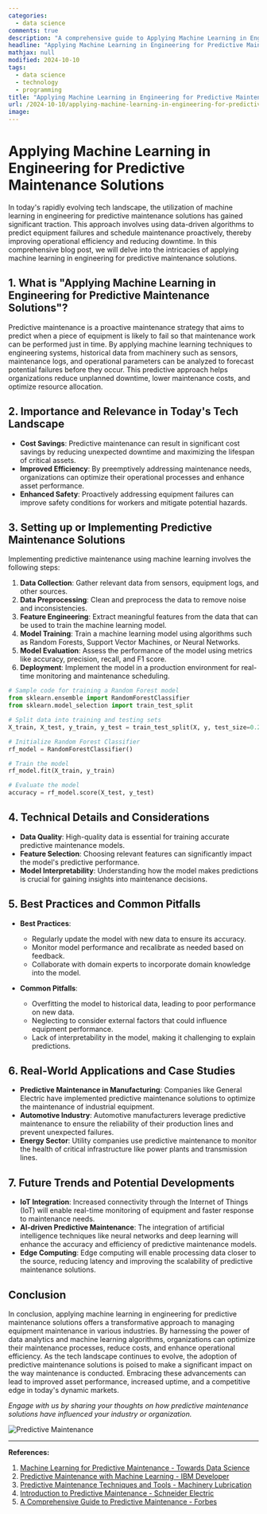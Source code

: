 ```yaml
---
categories:
  - data science
comments: true
description: "A comprehensive guide to Applying Machine Learning in Engineering for Predictive Maintenance Solutions"
headline: "Applying Machine Learning in Engineering for Predictive Maintenance Solutions: Everything You Need to Know"
mathjax: null
modified: 2024-10-10
tags:
  - data science
  - technology
  - programming
title: "Applying Machine Learning in Engineering for Predictive Maintenance Solutions: A Deep Dive"
url: /2024-10-10/applying-machine-learning-in-engineering-for-predictive-maintenance-solutions/
image: 
---
```


# Applying Machine Learning in Engineering for Predictive Maintenance Solutions

In today's rapidly evolving tech landscape, the utilization of machine learning in engineering for predictive maintenance solutions has gained significant traction. This approach involves using data-driven algorithms to predict equipment failures and schedule maintenance proactively, thereby improving operational efficiency and reducing downtime. In this comprehensive blog post, we will delve into the intricacies of applying machine learning in engineering for predictive maintenance solutions.

## 1. What is "Applying Machine Learning in Engineering for Predictive Maintenance Solutions"?

Predictive maintenance is a proactive maintenance strategy that aims to predict when a piece of equipment is likely to fail so that maintenance work can be performed just in time. By applying machine learning techniques to engineering systems, historical data from machinery such as sensors, maintenance logs, and operational parameters can be analyzed to forecast potential failures before they occur. This predictive approach helps organizations reduce unplanned downtime, lower maintenance costs, and optimize resource allocation.

## 2. Importance and Relevance in Today's Tech Landscape

- **Cost Savings**: Predictive maintenance can result in significant cost savings by reducing unexpected downtime and maximizing the lifespan of critical assets.
- **Improved Efficiency**: By preemptively addressing maintenance needs, organizations can optimize their operational processes and enhance asset performance.
- **Enhanced Safety**: Proactively addressing equipment failures can improve safety conditions for workers and mitigate potential hazards.

## 3. Setting up or Implementing Predictive Maintenance Solutions

Implementing predictive maintenance using machine learning involves the following steps:

1. **Data Collection**: Gather relevant data from sensors, equipment logs, and other sources.
2. **Data Preprocessing**: Clean and preprocess the data to remove noise and inconsistencies.
3. **Feature Engineering**: Extract meaningful features from the data that can be used to train the machine learning model.
4. **Model Training**: Train a machine learning model using algorithms such as Random Forests, Support Vector Machines, or Neural Networks.
5. **Model Evaluation**: Assess the performance of the model using metrics like accuracy, precision, recall, and F1 score.
6. **Deployment**: Implement the model in a production environment for real-time monitoring and maintenance scheduling.

```python
# Sample code for training a Random Forest model
from sklearn.ensemble import RandomForestClassifier
from sklearn.model_selection import train_test_split

# Split data into training and testing sets
X_train, X_test, y_train, y_test = train_test_split(X, y, test_size=0.2, random_state=42)

# Initialize Random Forest Classifier
rf_model = RandomForestClassifier()

# Train the model
rf_model.fit(X_train, y_train)

# Evaluate the model
accuracy = rf_model.score(X_test, y_test)
```

## 4. Technical Details and Considerations

- **Data Quality**: High-quality data is essential for training accurate predictive maintenance models.
- **Feature Selection**: Choosing relevant features can significantly impact the model's predictive performance.
- **Model Interpretability**: Understanding how the model makes predictions is crucial for gaining insights into maintenance decisions.

## 5. Best Practices and Common Pitfalls

- **Best Practices**:
  - Regularly update the model with new data to ensure its accuracy.
  - Monitor model performance and recalibrate as needed based on feedback.
  - Collaborate with domain experts to incorporate domain knowledge into the model.

- **Common Pitfalls**:
  - Overfitting the model to historical data, leading to poor performance on new data.
  - Neglecting to consider external factors that could influence equipment performance.
  - Lack of interpretability in the model, making it challenging to explain predictions.

## 6. Real-World Applications and Case Studies

- **Predictive Maintenance in Manufacturing**: Companies like General Electric have implemented predictive maintenance solutions to optimize the maintenance of industrial equipment.
- **Automotive Industry**: Automotive manufacturers leverage predictive maintenance to ensure the reliability of their production lines and prevent unexpected failures.
- **Energy Sector**: Utility companies use predictive maintenance to monitor the health of critical infrastructure like power plants and transmission lines.

## 7. Future Trends and Potential Developments

- **IoT Integration**: Increased connectivity through the Internet of Things (IoT) will enable real-time monitoring of equipment and faster response to maintenance needs.
- **AI-driven Predictive Maintenance**: The integration of artificial intelligence techniques like neural networks and deep learning will enhance the accuracy and efficiency of predictive maintenance models.
- **Edge Computing**: Edge computing will enable processing data closer to the source, reducing latency and improving the scalability of predictive maintenance solutions.

## Conclusion

In conclusion, applying machine learning in engineering for predictive maintenance solutions offers a transformative approach to managing equipment maintenance in various industries. By harnessing the power of data analytics and machine learning algorithms, organizations can optimize their maintenance processes, reduce costs, and enhance operational efficiency. As the tech landscape continues to evolve, the adoption of predictive maintenance solutions is poised to make a significant impact on the way maintenance is conducted. Embracing these advancements can lead to improved asset performance, increased uptime, and a competitive edge in today's dynamic markets.

*Engage with us by sharing your thoughts on how predictive maintenance solutions have influenced your industry or organization.*

![Predictive Maintenance](https://example.com/predictive_maintenance_image.jpg)

---
**References:**
1. [Machine Learning for Predictive Maintenance - Towards Data Science](https://towardsdatascience.com/machine-learning-for-predictive-maintenance-8ef2f451a467)
2. [Predictive Maintenance with Machine Learning - IBM Developer](https://developer.ibm.com/technologies/machine-learning/articles/predictive-maintenance-with-machine-learning)
3. [Predictive Maintenance Techniques and Tools - Machinery Lubrication](https://www.machinerylubrication.com/Read/31184/Predictive-Maintenance-Techniques)
4. [Introduction to Predictive Maintenance - Schneider Electric](https://www.se.com/ww/en/work/solutions/for-business/predictive-maintenance/)
5. [A Comprehensive Guide to Predictive Maintenance - Forbes](https://www.forbes.com/sites/danielnewman/2021/05/20/a-comprehensive-guide-to-predictive-maintenance/?sh=7675f0ed3dd7)

